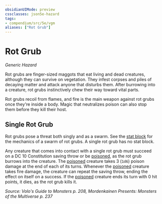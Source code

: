 ```yaml
---
obsidianUIMode: preview
cssclasses: json5e-hazard
tags:
- compendium/src/5e/vgm
aliases: ["Rot Grub"]
---
```

# Rot Grub
*Generic Hazard*  

Rot grubs are finger-sized maggots that eat living and dead creatures, although they can survive on vegetation. They infest corpses and piles of decaying matter and attack anyone that disturbs them. After burrowing into a creature, rot grubs instinctively chew their way toward vital parts.

Rot grubs recoil from flames, and fire is the main weapon against rot grubs once they're inside a body. Magic that neutralizes poison can also stop them before they kill their host.

## Single Rot Grub

Rot grubs pose a threat both singly and as a swarm. See the [stat block](/compendium/bestiary/beast/swarm-of-rot-grubs-mpmm.md) for the mechanics of a swarm of rot grubs. A single rot grub has no stat block.

Any creature that comes into contact with a single rot grub must succeed on a DC 10 Constitution saving throw or be [poisoned](2.%20GM%20Tools/Misc%20DND%20Handbook/compendium/rules/conditions.md#poisoned), as the rot grub burrows into the creature. The [poisoned](2.%20GM%20Tools/Misc%20DND%20Handbook/compendium/rules/conditions.md#poisoned) creature takes 3 (`1d6`) poison damage at the end of each of its turns. Whenever the [poisoned](2.%20GM%20Tools/Misc%20DND%20Handbook/compendium/rules/conditions.md#poisoned) creature takes fire damage, the creature can repeat the saving throw, ending the effect on itself on a success. If the [poisoned](2.%20GM%20Tools/Misc%20DND%20Handbook/compendium/rules/conditions.md#poisoned) creature ends its turn with 0 hit points, it dies, as the rot grub kills it.

*Source: Volo's Guide to Monsters p. 208, Mordenkainen Presents: Monsters of the Multiverse p. 237*